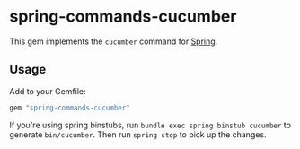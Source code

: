 # spring-commands-cucumber

This gem implements the `cucumber` command for
[Spring](https://github.com/jonleighton/spring).

## Usage

Add to your Gemfile:

``` ruby
gem "spring-commands-cucumber"
```
If you're using spring binstubs, run `bundle exec spring binstub cucumber` to generate `bin/cucumber`.
Then run `spring stop` to pick up the changes.
